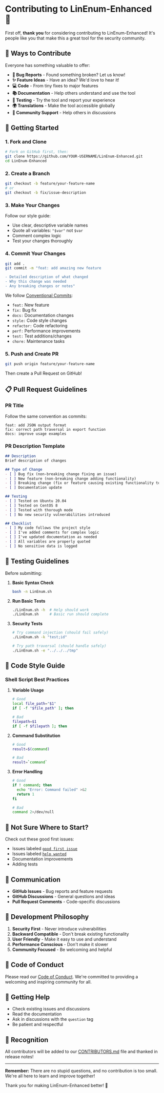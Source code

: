 # Contributing to LinEnum-Enhanced 🤝

First off, **thank you** for considering contributing to LinEnum-Enhanced! It's people like you that make this a great tool for the security community.

## 🌟 Ways to Contribute

Everyone has something valuable to offer:

- **🐛 Bug Reports** - Found something broken? Let us know!
- **✨ Feature Ideas** - Have an idea? We'd love to hear it!
- **💻 Code** - From tiny fixes to major features
- **📚 Documentation** - Help others understand and use the tool
- **🧪 Testing** - Try the tool and report your experience
- **🌍 Translations** - Make the tool accessible globally
- **💬 Community Support** - Help others in discussions

## 🚀 Getting Started

### 1. Fork and Clone

```bash
# Fork on GitHub first, then:
git clone https://github.com/YOUR-USERNAME/LinEnum-Enhanced.git
cd LinEnum-Enhanced
```

### 2. Create a Branch

```bash
git checkout -b feature/your-feature-name
# or
git checkout -b fix/issue-description
```

### 3. Make Your Changes

Follow our style guide:
- Use clear, descriptive variable names
- Quote all variables: `"$var"` not `$var`
- Comment complex logic
- Test your changes thoroughly

### 4. Commit Your Changes

```bash
git add .
git commit -m "feat: add amazing new feature

- Detailed description of what changed
- Why this change was needed
- Any breaking changes or notes"
```

We follow [Conventional Commits](https://www.conventionalcommits.org/):
- `feat:` New feature
- `fix:` Bug fix
- `docs:` Documentation changes
- `style:` Code style changes
- `refactor:` Code refactoring
- `perf:` Performance improvements
- `test:` Test additions/changes
- `chore:` Maintenance tasks

### 5. Push and Create PR

```bash
git push origin feature/your-feature-name
```

Then create a Pull Request on GitHub!

## 📋 Pull Request Guidelines

### PR Title
Follow the same convention as commits:
```
feat: add JSON output format
fix: correct path traversal in export function
docs: improve usage examples
```

### PR Description Template
```markdown
## Description
Brief description of changes

## Type of Change
- [ ] Bug fix (non-breaking change fixing an issue)
- [ ] New feature (non-breaking change adding functionality)
- [ ] Breaking change (fix or feature causing existing functionality to change)
- [ ] Documentation update

## Testing
- [ ] Tested on Ubuntu 20.04
- [ ] Tested on CentOS 8
- [ ] Tested with thorough mode
- [ ] No new security vulnerabilities introduced

## Checklist
- [ ] My code follows the project style
- [ ] I've added comments for complex logic
- [ ] I've updated documentation as needed
- [ ] All variables are properly quoted
- [ ] No sensitive data is logged
```

## 🧪 Testing Guidelines

Before submitting:

1. **Basic Syntax Check**
   ```bash
   bash -n LinEnum.sh
   ```

2. **Run Basic Tests**
   ```bash
   ./LinEnum.sh -h  # Help should work
   ./LinEnum.sh     # Basic run should complete
   ```

3. **Security Tests**
   ```bash
   # Try command injection (should fail safely)
   ./LinEnum.sh -k "test;id"
   
   # Try path traversal (should handle safely)
   ./LinEnum.sh -e "../../../tmp"
   ```

## 🎨 Code Style Guide

### Shell Script Best Practices

1. **Variable Usage**
   ```bash
   # Good
   local file_path="$1"
   if [ -f "$file_path" ]; then
   
   # Bad
   filepath=$1
   if [ -f $filepath ]; then
   ```

2. **Command Substitution**
   ```bash
   # Good
   result=$(command)
   
   # Bad
   result=`command`
   ```

3. **Error Handling**
   ```bash
   # Good
   if ! command; then
     echo "Error: Command failed" >&2
     return 1
   fi
   
   # Bad
   command 2>/dev/null
   ```

## 🤔 Not Sure Where to Start?

Check out these good first issues:
- Issues labeled [`good first issue`](https://github.com/YOUR-USERNAME/LinEnum-Enhanced/labels/good%20first%20issue)
- Issues labeled [`help wanted`](https://github.com/YOUR-USERNAME/LinEnum-Enhanced/labels/help%20wanted)
- Documentation improvements
- Adding tests

## 💬 Communication

- **GitHub Issues** - Bug reports and feature requests
- **GitHub Discussions** - General questions and ideas
- **Pull Request Comments** - Code-specific discussions

## 🎯 Development Philosophy

1. **Security First** - Never introduce vulnerabilities
2. **Backward Compatible** - Don't break existing functionality
3. **User Friendly** - Make it easy to use and understand
4. **Performance Conscious** - Don't make it slower
5. **Community Focused** - Be welcoming and helpful

## 📜 Code of Conduct

Please read our [Code of Conduct](CODE_OF_CONDUCT.md). We're committed to providing a welcoming and inspiring community for all.

## 🙋 Getting Help

- Check existing issues and discussions
- Read the documentation
- Ask in discussions with the `question` tag
- Be patient and respectful

## 🎉 Recognition

All contributors will be added to our [CONTRIBUTORS.md](CONTRIBUTORS.md) file and thanked in release notes!

---

**Remember:** There are no stupid questions, and no contribution is too small. We're all here to learn and improve together!

Thank you for making LinEnum-Enhanced better! 🚀
